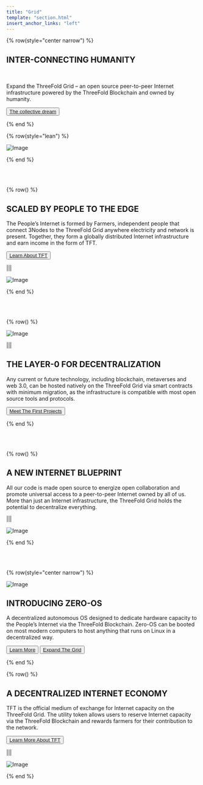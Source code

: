 ```yaml
---
title: "Grid"
template: "section.html"
insert_anchor_links: "left"
---
```





{% row(style="center narrow") %}

## **INTER-CONNECTING HUMANITY**

<br>

Expand the ThreeFold Grid – an open source peer-to-peer Internet infrastructure powered by the ThreeFold Blockchain and owned by humanity.


<button>[The collective dream](/deploy)</button>

{% end %}

{% row(style="lean") %}

![Image](/images/gride_header.png)

{% end %}

<br>
<br>

{% row() %}

## SCALED BY PEOPLE TO THE EDGE

The People’s Internet is formed by Farmers, independent people that connect 3Nodes to the ThreeFold Grid anywhere electricity and network is present. Together, they form a globally distributed Internet infrastructure and earn income in the form of TFT.

<button>[Learn About TFT](/deploy)</button>

|||

![Image](/images/grid_scaled.png)

{% end %}


<br>
<br>

{% row() %}

![Image](/images/grid_people.jpg)

|||

## THE LAYER-0 FOR DECENTRALIZATION

Any current or future technology, including blockchain, metaverses and web 3.0, can be hosted natively on the ThreeFold Grid via smart contracts with minimum migration, as the infrastructure is compatible with most open source tools and protocols.

<button>[Meet The First Projects](/deploy)</button>


{% end %}


<br>
<br>

{% row() %}

## A NEW INTERNET BLUEPRINT

All our code is made open source to energize open collaboration and promote universal access to a peer-to-peer Internet owned by all of us. More than just an Internet infrastructure, the ThreeFold Grid holds the potential to decentralize everything.


|||

![Image](/images/grid_new_internet.jpg)

{% end %}


<br>
<br>


{% row(style="center narrow") %}

![Image](/images/zero_os.png)

## **INTRODUCING ZERO-OS**

A decentralized autonomous OS designed to dedicate hardware capacity to the People’s Internet via the ThreeFold Blockchain. Zero-OS can be booted on most modern computers to host anything that runs on Linux in a decentralized way.


<button>[Learn More](/learn-more)</button>
<button>[Expand The Grid](/learn-more)</button>

{% end %}

{% row() %}

## A DECENTRALIZED INTERNET ECONOMY

TFT is the official medium of exchange for Internet capacity on the ThreeFold Grid. The utility token allows users to reserve Internet capacity via the ThreeFold Blockchain and rewards farmers for their contribution to the network.

<button>[Learn More About TFT](/deploy)</button>

|||

![Image](/images/grid_decenter.jpg)

{% end %}




